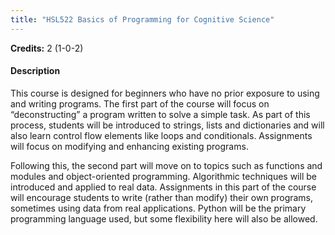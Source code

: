 ```yaml
---
title: "HSL522 Basics of Programming for Cognitive Science"
---
```

**Credits:** 2 (1-0-2)

#### Description
This course is designed for beginners who have no prior exposure to using and writing programs. The first part of the course will focus on “deconstructing” a program written to solve a simple task. As part of this process, students will be introduced to strings, lists and dictionaries and will also learn control flow elements like loops and conditionals. Assignments will focus on modifying and enhancing existing programs.

Following this, the second part will move on to topics such as functions and modules and object-oriented programming. Algorithmic techniques will be introduced and applied to real data. Assignments in this part of the course will encourage students to write (rather than modify) their own programs, sometimes using data from real applications. Python will be the primary programming language used, but some flexibility here will also be allowed.